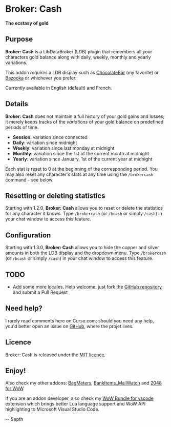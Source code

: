 # Broker: Cash
**The ecstasy of gold**

## Purpose

**Broker: Cash** is a LibDataBroker (LDB) plugin that remembers all your characters gold balance along with daily, weekly, monthly and yearly variations.

This addon *requires* a LDB display such as [ChocolateBar](https://mods.curse.com/addons/wow/chocolatebar) (my favorite) or [Bazooka](https://mods.curse.com/addons/wow/bazooka) or whichever you prefer.

Currently available in English (default) and French.


## Details

**Broker: Cash** does not maintain a full history of your gold gains and losses; it merely keeps tracks of the *variations* of your gold balance on predefined periods of time.

* **Session**: variation since connected
* **Daily**: variation since midnight
* **Weekly**: variation since last monday at midnight
* **Monthly**: variation since the 1st of the current month at midnight
* **Yearly**: variation since January, 1st of the current year at midnight

Each stat is reset to 0 at the beginning of the corresponding period. You may also reset any character's stats at any time using the `/brokercash` command - see below.



## Resetting or deleting statistics

Starting with 1.2.0, **Broker: Cash** allows you to reset or delete the statistics for any character it knows. Type `/brokercash` (or `/bcash` or simply `/cash`) in your chat window to access this feature.


## Configuration

Starting with 1.3.0, **Broker: Cash** allows you to hide the copper and silver amounts in both the LDB display and the dropdown menu. Type `/brokercash` (or `/bcash` or simply `/cash`) in your chat window to access this feature.


## TODO

* Add some more locales. Help welcome: just fork the [GitHub repository](https://github.com/Septh/WoW-Broker_Cash) and submit a Pull Request


## Need help?

I rarely read comments here on Curse.com; should you need any help, you'd better open an issue on [GitHub](https://github.com/Septh/WoW-Broker_Cash), where the projet lives.


## Licence

Broker: Cash is released under the [MIT licence](https://opensource.org/licenses/MIT).


## Enjoy!

Also check my other addons: [BagMeters](https://www.curse.com/addons/wow/bagmeters), [BankItems_MailWatch](https://www.curse.com/addons/wow/bankitems_mailwatch) and [2048 for WoW](https://www.curse.com/addons/wow/wow2048).

If you are an addon developer, also check my [WoW Bundle for vscode](https://marketplace.visualstudio.com/items?itemName=Septh.wow-bundle) extension which brings better Lua language support and WoW API highlighting to Microsoft Visual Studio Code.

-- Septh
